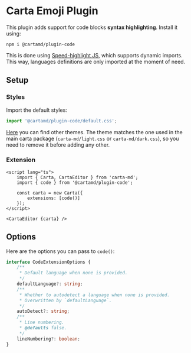 # Carta Emoji Plugin

This plugin adds support for code blocks **syntax highlighting**. Install it using:

```
npm i @cartamd/plugin-code
```

This is done using [Speed-highlight JS](https://github.com/speed-highlight/core), which supports dynamic imports. This way, languages definitions are only imported at the moment of need.

## Setup

### Styles

Import the default styles:

```ts
import '@cartamd/plugin-code/default.css';
```

[Here](https://github.com/speed-highlight/core/tree/main/src/themes) you can find other themes. The theme matches the one used in the main carta package (`carta-md/light.css` or `carta-md/dark.css`), so you need to remove it before adding any other.

### Extension

```svelte
<script lang="ts">
	import { Carta, CartaEditor } from 'carta-md';
	import { code } from '@cartamd/plugin-code';

	const carta = new Carta({
		extensions: [code()]
	});
</script>

<CartaEditor {carta} />
```

## Options

Here are the options you can pass to `code()`:

```ts
interface CodeExtensionOptions {
	/**
	 * Default language when none is provided.
	 */
	defaultLanguage?: string;
	/**
	 * Whether to autodetect a language when none is provided.
	 * Overwritten by `defaultLanguage`.
	 */
	autoDetect?: string;
	/**
	 * Line numbering.
	 * @defaults false.
	 */
	lineNumbering?: boolean;
}
```

